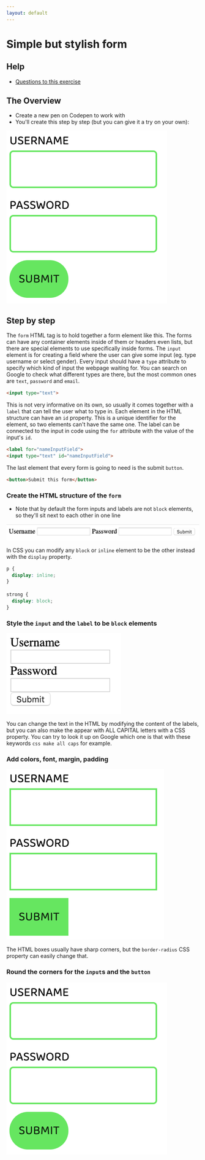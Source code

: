```yaml
---
layout: default
---
```

# Simple but stylish form

## Help

- [Questions to this exercise](http://askbot.greenfox.academy/questions/scope:all/sort:activity-desc/tags:simpleform/page:1/)

## The Overview

- Create a new pen on Codepen to work with
- You'll create this step by step (but you can give it a try on your own):

![lists and texts](assets/05-04.png)

## Step by step

The `form` HTML tag is to hold together a form element like this. The forms can have any container elements inside of them or headers even lists, but there are special elements to use specifically inside forms. The `input` element is for creating a field where the user can give some input (eg. type username or select gender). Every input should have a `type` attribute to specify which kind of input the webpage waiting for. You can search on Google to check what different types are there, but the most common ones are `text`, `password` and `email`.

```html
<input type="text">
```

This is not very informative on its own, so usually it comes together with a `label` that can tell the user what to type in. Each element in the HTML structure can have an `id` property. This is a unique identifier for the element, so two elements can't have the same one. The label can be connected to the input in code using the `for` attribute with the value of the input's `id`.

```html
<label for="nameInputField">
<input type="text" id="nameInputField">
```

The last element that every form is going to need is the submit `button`.

```html
<button>Submit this form</button>
```

### Create the HTML structure of the `form`

- Note that by default the form inputs and labels are not `block` elements, so they'll sit next to each other in one line

![form structure](assets/05-01.png)

In CSS you can modify any `block` or `inline` element to be the other instead with the `display` property.

```css
p {
  display: inline;
}

strong {
  display: block;
}
```

### Style the `input` and the `label` to be `block` elements

![form structure](assets/05-02.png)

You can change the text in the HTML by modifying the content of the labels, but you can also make the appear with ALL CAPITAL letters with a CSS property. You can try to look it up on Google which one is that with these keywords `css make all caps` for example.

### Add colors, font, margin, padding

![form structure](assets/05-03.png)

The HTML boxes usually have sharp corners, but the `border-radius` CSS property can easily change that.

### Round the corners for the `input`s and the `button`

![form structure](assets/05-04.png)
